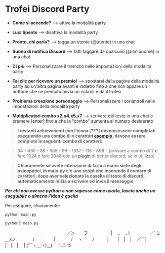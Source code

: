 
#  Trofei Discord Party

- **Come si accende?** --> attiva la modalità party

- **Luci Spente** --> disattiva la modalità party

- **Pronto, chi parla?** --> tagga un utente (@utente) in una chat

- **Suono di notifica Discord** --> fatti taggare da qualcuno [@ilmionome] in una chat

- **Di più** --> Personalizzare il tremolio nelle impostazioni della modalità party

- **Fai clic per ricevere un premio!** --> spostarsi dalla pagina della modalità party ad un'altra pagina avanti e indietro fino a che non appare un bottone che se premuto avvia un rickroll e dà il trofeo

- **Problema creazione personaggio** --> Personalizzare i coriandoli nelle impostazioni della modalità party

- **Moltiplicatori combo x2,x4,x5,x7** --> scrivere del testo in una chat e premere [enter] fino a che la "combo" aumenta al numero desiderato

> **I restanti achievement con l'icona [???] devono essere completati eseguendo una combo di n caratteri [esempio]( https://imgur.com/a/DZwqOhF), devono essere compiute le seguenti combo di caratteri:**

> 64 - 430 - 88 - 555 - 99 - 1337 - 113 - 898 - (arrivare a combo di 2 e fare 1024 o fare 2048 con un [plugin](https://betterdiscord.app/plugin/SplitLargeMessages) di better discord, se in utilizzo)

> **Chiaramente se avete intenzione di farlo a mano siete degli psicopatici, in main.py c'è uno script che inserendo il numero di caratteri, dopo aver selezionato la casella di testo di discord, automaticamente inizia a scrivere ed invia il messaggio**

***Per chi non avesse python o non sapesse come usarlo, lascio anche un eseguibile o almeno l'idea è quella***

  

Per eseguire, chiaramente:

`python main.py`

`python3 main.py`

  
  
  

⠀⠀⠀⠀⠀⠀⠀⠀⠀ ＿＿
　　　　　／＞　　フ
　　　　　| 　_　 _ l
　 　　　／` ミ＿xノ
　　 　 /　　　 　 |
　　　 /　 ヽ　　 ﾉ
　 　 │　　|　|　|
　／￣|　　 |　|　|
　| (￣ヽ＿_ヽ_)__)
　＼二つ